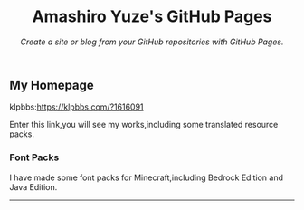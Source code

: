 <header>

<!--
  <<< Author notes: Course header >>>
  Include a 1280×640 image, course title in sentence case, and a concise description in emphasis.
  In your repository settings: enable template repository, add your 1280×640 social image, auto delete head branches.
  Add your open source license, GitHub uses MIT license.
-->

# Amashiro Yuze's GitHub Pages

_Create a site or blog from your GitHub repositories with GitHub Pages._

</header>

<!--
  <<< Author notes: Step 1 >>>
  Choose 3-5 steps for your course.
  The first step is always the hardest, so pick something easy!
  Link to docs.github.com for further explanations.
  Encourage users to open new tabs for steps!
-->

## My Homepage

klpbbs:https://klpbbs.com/?1616091

Enter this link,you will see my works,including some translated resource packs.
 
### Font Packs
I have made some font packs for Minecraft,including Bedrock Edition and Java Edition.
<footer>

<!--
  <<< Author notes: Footer >>>
  Add a link to get support, GitHub status page, code of conduct, license link.
-->

---
</footer>
